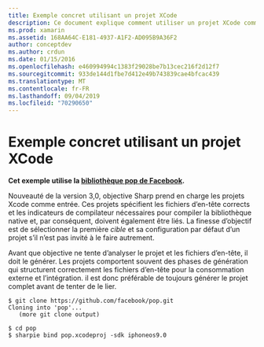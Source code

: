 ```yaml
---
title: Exemple concret utilisant un projet XCode
description: Ce document explique comment utiliser un projet XCode comme entrée directe pour objective Sharp, simplifiant ainsi le processus de création C# de liaisons au code Objective-C.
ms.prod: xamarin
ms.assetid: 168AA64C-E181-4937-A1F2-AD095B9A36F2
author: conceptdev
ms.author: crdun
ms.date: 01/15/2016
ms.openlocfilehash: e460994994c1383f29028be7b13cec216f2d12f7
ms.sourcegitcommit: 933de144d1fbe7d412e49b743839cae4bfcac439
ms.translationtype: MT
ms.contentlocale: fr-FR
ms.lasthandoff: 09/04/2019
ms.locfileid: "70290650"
---
```

# <a name="real-world-example-using-an-xcode-project"></a>Exemple concret utilisant un projet XCode

**Cet exemple utilise la [bibliothèque pop de Facebook](https://github.com/facebook/pop).**

Nouveauté de la version 3,0, objective Sharp prend en charge les projets Xcode comme entrée. Ces projets spécifient les fichiers d’en-tête corrects et les indicateurs de compilateur nécessaires pour compiler la bibliothèque native et, par conséquent, doivent également être liés. La finesse d’objectif est de sélectionner la première _cible_ et sa configuration par défaut d’un projet s’il n’est pas invité à le faire autrement.

Avant que objective ne tente d’analyser le projet et les fichiers d’en-tête, il doit le générer. Les projets comportent souvent des phases de génération qui structurent correctement les fichiers d’en-tête pour la consommation externe et l’intégration. il est donc préférable de toujours générer le projet complet avant de tenter de le lier.

```
$ git clone https://github.com/facebook/pop.git
Cloning into 'pop'...
   (more git clone output)

$ cd pop
$ sharpie bind pop.xcodeproj -sdk iphoneos9.0
```
